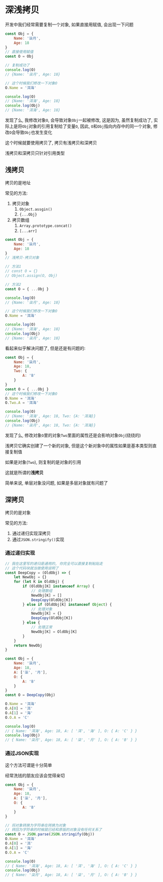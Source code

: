# 深浅拷贝

开发中我们经常需要复制一个对象, 如果直接用赋值, 会出现一下问题

```js
const Obj = {
    Name: '柒月',
    Age: 18
}
// 直接使用赋值
const O = Obj

// 复制成功了
console.log(O)
// {Name: '柒月', Age: 18}

// 这个时候我们修改一下对象O
O.Name = '洱海'

console.log(O)
// {Name: '洱海', Age: 18}
console.log(Obj)
// {Name: '洱海', Age: 18}
```

发现了么, 我修改对象`O`, 会导致对象`Obj`一起被修改, 这是因为, 虽然复制成功了, 实际上是将`Obj`对象的引用复制给了变量`O`, 因此, `O`和`Obj`指向内存中的同一个对象, 修改`O`会导致`Obj`也发生变化

这个时候就要使用拷贝了, 拷贝有浅拷贝和深拷贝

浅拷贝和深拷贝只针对引用类型

## 浅拷贝

拷贝的是地址

常见的方法:

1. 拷贝对象
   1. `Object.assgin()`
   2. `{...Obj}`
2. 拷贝数组
   1. `Array.prototype.concat()`
   2. `[...arr]`

```js
const Obj = {
    Name: '柒月',
    Age: 18
}
// 浅拷贝-拷贝对象

// 方法1
// const O = {}
// Object.assign(O, Obj)

// 方法2
const O = { ...Obj }

console.log(O)
// {Name: '柒月', Age: 18}

// 这个时候我们修改一下对象O
O.Name = '洱海'

console.log(O)
// {Name: '洱海', Age: 18}
console.log(Obj)
// {Name: '柒月', Age: 18}
```

看起来似乎解决问题了, 但是还是有问题的:

```js
const Obj = {
    Name: '柒月',
    Age: 18,
    Two: {
        A: 'B'
    }
}
const O = { ...Obj }
// 这个时候我们修改一下对象O
O.Name = '洱海'
O.Two.A = '洱海'

console.log(O)
// {Name: '洱海', Age: 18, Two: {A: '洱海}}
console.log(Obj)
// {Name: '柒月', Age: 18, Two: {A: '洱海}}
```

发现了么, 修改对象`O`里的对象`Two`里面的属性还是会影响对象`Obj`(绕绕的)

浅拷贝它确实创建了一个新的对象, 但是这个新对象中的属性如果是基本类型则直接复制值

如果是对象(`Two`), 则复制的是对象的引用

这就是所谓的**浅拷贝**

简单来说, 单层对象没问题, 如果是多层对象就有问题了

## 深拷贝

拷贝的是对象

常见的方法:

1. 通过递归实现深拷贝
2. 通过`JSON.stringify()`实现

### 通过递归实现

```js
// 我在这里写的递归是通用的, 你完全可以直接复制粘贴走
// 这个代码块就当做使用说明了
const DeepCopy = (OldObj) => {
    let NewObj = {}
    for (let K in OldObj) {
        if (OldObj[K] instanceof Array) {
            // 处理数组
            NewObj[K] = []
            DeepCopy(OldObj[K])
        } else if (OldObj[K] instanceof Object) {
            // 处理对象
            NewObj[K] = {}
            DeepCopy(OldObj[K])
        } else {
            // 处理正常
            NewObj[K] = OldObj[K]
        }
    }
    return NewObj
}

const Obj = {
    Name: '柒月',
    Age: 18,
    A: ['柒', '月'],
    O: {
        A: 'B'
    }
}
const O = DeepCopy(Obj)

O.Name = '洱海'
O.A[0] = '洱'
O.A[1] = '海'
O.O.A = 'C'

console.log(O)
// { Name: '洱海', Age: 18, A: [ '洱', '海' ], O: { A: 'C' } }
console.log(Obj)
// { Name: '柒月', Age: 18, A: [ '柒', '月' ], O: { A: 'B' } }
```

### 通过JSON实现

这个方法可谓是十分简单

经常洗钱的朋友应该会觉得亲切

```js
const Obj = {
    Name: '柒月',
    Age: 18,
    A: ['柒', '月'],
    O: {
        A: 'B'
    }
}

// 将对象转换为字符串在转换为对象
// 转回为字符串的时候就已经和原版的对象没有任何关系了
const O = JSON.parse(JSON.stringify(Obj))
O.Name = '洱海'
O.A[0] = '洱'
O.A[1] = '海'
O.O.A = 'C'

console.log(O)
// { Name: '洱海', Age: 18, A: [ '洱', '海' ], O: { A: 'C' } }
console.log(Obj)
// { Name: '柒月', Age: 18, A: [ '柒', '月' ], O: { A: 'B' } }
```
